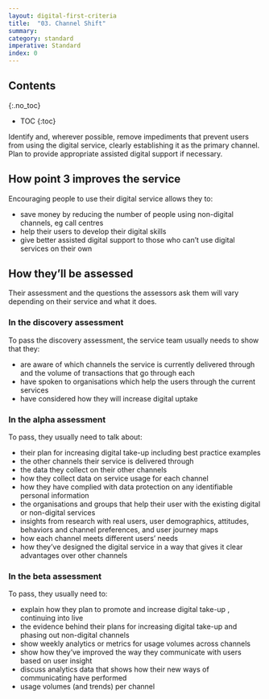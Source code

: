 ```yaml
---
layout: digital-first-criteria
title:  "03. Channel Shift"
summary:
category: standard
imperative: Standard
index: 0
---
```


## Contents
{:.no_toc}
* TOC
{:toc}
<!--TOC max3-->


Identify and, wherever possible, remove impediments that prevent users from using the digital service, clearly establishing it as the primary channel. Plan to provide appropriate assisted digital support if necessary.

## How point 3 improves the service

Encouraging people to use their digital service allows they to:

* save money by reducing the number of people using non-digital channels, eg call centres
* help their users to develop their digital skills
* give better assisted digital support to those who can’t use digital services on their own

## How they’ll be assessed

Their assessment and the questions the assessors ask them will vary depending on their service and what it does.

### In the discovery assessment

To pass the discovery assessment, the service team usually needs to show that they:

* are aware of which channels the service is currently delivered through and the volume of transactions that go through each
* have spoken to organisations which help the users through the current services
* have considered how they will increase digital uptake

### In the alpha assessment

To pass, they usually need to talk about:

* their plan for increasing digital take-up including best practice examples
* the other channels their service is delivered through
* the data they collect on their other channels
* how they collect data on service usage for each channel
* how they have complied with data protection on any identifiable personal information
* the organisations and groups that help their user with the existing digital or non-digital services
* insights from research with real users, user demographics, attitudes, behaviors and channel preferences, and user journey maps
* how each channel meets different users’ needs
* how they’ve designed the digital service in a way that gives it clear advantages over other channels

### In the beta assessment

To pass, they usually need to:

* explain how they plan to promote and increase digital take-up , continuing into live
* the evidence behind their plans for increasing digital take-up and phasing out non-digital channels
* show weekly analytics or metrics for usage volumes across channels
* show how they’ve improved the way they communicate with users based on user insight
* discuss analytics data that shows how their new ways of communicating have performed
* usage volumes (and trends) per channel

